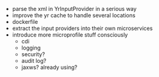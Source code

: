 - parse the xml in YrInputProvider in a serious way
- improve the yr cache to handle several locations
- dockerfile
- extract the input providers into their own microservices
- introduce more microprofile stuff consciously
    - cdi
    - logging
    - security?
    - audit log?
    - jaxws? already using?